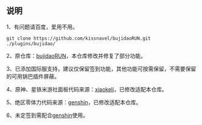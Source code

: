 ## 说明
1、有问题请百度，爱用不用。
```
git clone https://github.com/kissnavel/bujidaoRUN.git ./plugins/bujidao/
```
2、原仓库：<a href="https://github.com/babanbang/bujidaoRUN">bujidaoRUN</a>，本仓库修改并修复了部分功能。

3、已添加国际服支持，建议仅保留签到功能，其他功能可按需保留，不需要保留的可用锅巴插件屏蔽。

4、原神、星铁米游社面板代码来源：<a href="https://github.com/thisee/xiaokeli">xiaokeli</a>，已修改适配本仓库。

5、绝区零体力代码来源：<a href="https://github.com/kissnavel/genshin">genshin</a>，已修改适配本仓库。

6、未定签到需配合<a href="https://github.com/kissnavel/genshin">genshin</a>使用。
